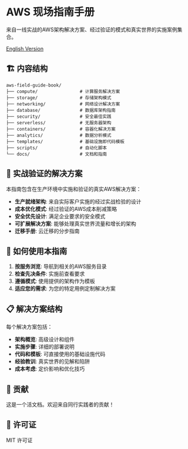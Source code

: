 # AWS 现场指南手册

来自一线实战的AWS架构解决方案、经过验证的模式和真实世界的实施案例集合。

[English Version](README.md)

## 🏗️ 内容结构

```
aws-field-guide-book/
├── compute/                # 计算服务解决方案
├── storage/                # 存储架构模式
├── networking/             # 网络设计解决方案
├── database/               # 数据库架构指南
├── security/               # 安全最佳实践
├── serverless/             # 无服务器架构
├── containers/             # 容器化解决方案
├── analytics/              # 数据分析模式
├── templates/              # 基础设施即代码模板
├── scripts/                # 自动化脚本
└── docs/                   # 文档和指南
```

## 🎯 实战验证的解决方案

本指南包含在生产环境中实施和验证的真实AWS解决方案：

- **生产就绪架构**: 来自实际客户实施的经过实战检验的设计
- **成本优化模式**: 经过验证的AWS成本削减策略
- **安全优先设计**: 满足企业要求的安全模式
- **可扩展解决方案**: 能够处理真实世界流量和增长的架构
- **迁移手册**: 云迁移的分步指南

## 🚀 如何使用本指南

1. **按服务浏览**: 导航到相关的AWS服务目录
2. **检查先决条件**: 实施前查看要求
3. **遵循模式**: 使用提供的架构作为模板
4. **适应您的需求**: 为您的特定用例定制解决方案

## 📋 解决方案结构

每个解决方案包括：
- **架构概览**: 高级设计和组件
- **实施步骤**: 详细的部署说明
- **代码和模板**: 可直接使用的基础设施代码
- **经验教训**: 真实世界的见解和陷阱
- **成本考虑**: 定价影响和优化技巧

## 🤝 贡献

这是一个活文档。欢迎来自同行实践者的贡献！

## 📄 许可证

MIT 许可证

